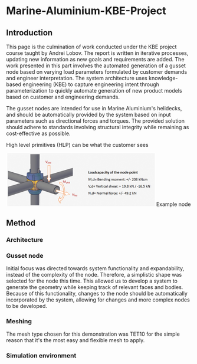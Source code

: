 # Marine-Aluminium-KBE-Project

## Introduction
This page is the culmination of work conducted under the KBE project course taught by Andrei Lobov. The report is written in iterative processes, updating new information as new goals and requirements are added. The work presented in this part involves the automated generation of a gusset node based on varying load parameters formulated by customer demands and engineer interpretation. The system architecture uses knowledge-based engineering (KBE) to capture engineering intent through parameterization to quickly automate generation of new product models based on customer and engineering demands.

The gusset nodes are intended for use in Marine Aluminium's helidecks, and should be automatically provided by the system based on input parameters such as directional forces and torques. The provided solution should adhere to standards involving structural integrity while remaining as cost-effective as possible.

High level primitives (HLP) can be what the customer sees

<p align="center">
<img src="https://github.com/thomasfosen/Marine-Aluminium-KBE-Project/blob/master/figures/Duralok-6.png" width="400">
Example node
</p>

## Method
### Architecture

### Gusset node
Initial focus was directed towards system functionality and expandability, instead of the complexity of the node. Therefore, a simplistic shape was selected for the node this time. This allowed us to develop a system to generate the geometry while keeping track of relevant faces and bodies. Because of this functionality, changes to the node should be automatically incorporated by the system, allowing for changes and more complex nodes to be developed.

### Meshing
The mesh type chosen for this demonstration was TET10 for the simple reason that it's the most easy and flexible mesh to apply.

### Simulation environment
